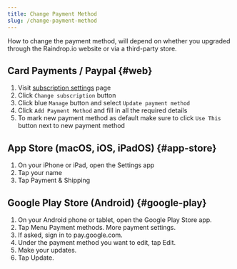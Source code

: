 ```yaml
---
title: Change Payment Method
slug: /change-payment-method
---
```


How to change the payment method, will depend on whether you upgraded through the Raindrop.io website or via a third-party store.

## Card Payments / Paypal {#web}

1. Visit [subscription settings](https://app.raindrop.io/settings/pro) page
2. Click `Change subscription` button
3. Click blue `Manage` button and select `Update payment method`
4. Click `Add Payment Method` and fill in all the required details
5. To mark new payment method as default make sure to click `Use This` button next to new payment method

## App Store (macOS, iOS, iPadOS) {#app-store}

1. On your iPhone or iPad, open the Settings app
2. Tap your name
3. Tap Payment & Shipping

## Google Play Store (Android) {#google-play}

1. On your Android phone or tablet, open the Google Play Store app.
2. Tap Menu Payment methods. More payment settings.
3. If asked, sign in to pay.google.com.
4. Under the payment method you want to edit, tap Edit.
5. Make your updates.
6. Tap Update.
